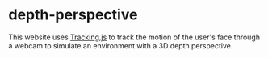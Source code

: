 # depth-perspective

This website uses [Tracking.js](https://trackingjs.com/) to track the motion of the user's face through a webcam to simulate an environment with a 3D depth perspective. 
